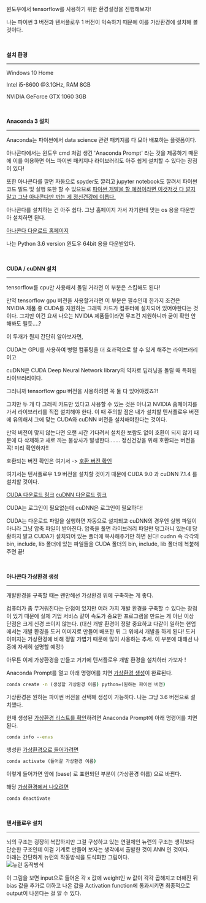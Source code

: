 윈도우에서 tensorflow를 사용하기 위한 환경설정을 진행해보자! 

나는 파이썬 3 버전과 텐서플로우 1 버전이 익숙하기 때문에 이를 가상환경에 설치해 볼 것이다.

​          

**설치 환경**

------------------

Windows 10 Home

Intel i5-8600 @3.1GHz, RAM 8GB

NVIDIA GeForce GTX 1060 3GB

​             

**Anaconda 3 설치**

--------------------------------

Anaconda는 파이썬에서 data science 관련 패키지를 다 모아 배포하는 플랫폼이다.        

아나콘다에서는 윈도우 cmd 처럼 생긴 'Anaconda Prompt' 라는 것을 제공하기 때문에 이를 이용하면 어느 파이썬 패키지나 라이브러리도 아주 쉽게 설치할 수 있다는 장점이 있다!         

또한 아나콘다를 깔면 자동으로 spyder도 깔리고 jupyter notebook도 깔려서 파이썬 코드 빌드 및 실행 또한 할 수 있으므로 <u>파이썬 개발을 할 예정이라면 이것저것 다 깔지말고 그냥 아나콘다만 까는 게 정신건강에 이롭다.</u>       

아나콘다를 설치하는 건 아주 쉽다. 그냥 홈페이지 가서 자기한테 맞는 os 용을 다운받아 설치하면 된다.     

[아나콘다 다운로드 홈페이지](https://www.anaconda.com/products/individual)

나는 Python 3.6 version 윈도우 64bit 용을 다운받았다.                 

​                             

**CUDA / cuDNN 설치**

---------------------------------

tensorflow를 cpu만 사용해서 돌릴 거라면 이 부분은 스킵해도 된다!         

만약 tensorflow gpu 버전을 사용할거라면 이 부분은 필수인데 한가지 조건은 NVIDIA 제품 중 CUDA를 지원하는 그래픽 카드가 컴퓨터에 설치되어 있어야한다는 것이다. 그치만 이건 요새 나오는 NVIDIA 제품들이라면 무조건 지원하니까 굳이 확인 안해봐도 될듯....?                        

이 두개가 뭔지 간단히 알아보자면,               

CUDA는 GPU를 사용하여 병렬 컴퓨팅을 더 효과적으로 할 수 있게 해주는 라이브러리이고            

cuDNN은 CUDA Deep Neural Network library의 약자로 딥러닝을 돌릴 때 특화된 라이브러리이다.          

그러니까 tensorflow gpu 버전을 사용하려면 꼭 둘 다 있어야겠죠?!           

그치만 두 개 다 그래픽 카드만 있다고 사용할 수 있는 것은 아니고 NVIDIA 홈페이지를 가서 라이브러리를 직접 설치해야 한다. 이 때 주의할 점은 내가 설치할 텐서플로우 버전에 유의해서 그에 맞는 CUDA와 cuDNN 버전을 설치해야한다는 것이다.           

만약 버전이 맞지 않는다면 오랜 시간 기다려서 설치한 보람도 없이 호환이 되지 않기 때문에 다 삭제하고 새로 까는 불상사가 발생한다....... 정신건강을 위해 호환되는 버전을 꼭! 미리 확인하자!!          

호환되는 버전 확인은 여기서 -> [호환 버전 확인](https://www.tensorflow.org/install/source_windows#tested_build_configurations)

여기서는 텐서플로우 1.9 버전을 설치할 것이기 때문에 CUDA 9.0 과 cuDNN 7.1.4 를 설치할 것이다.      

[CUDA 다운로드 링크](https://developer.nvidia.com/cuda-toolkit-archive) [cuDNN 다운로드 링크](https://developer.nvidia.com/cudnn)        

CUDA는 로그인이 필요없는데 cuDNN은 로그인이 필요하다!        

CUDA는 다운로드 파일을 실행하면 자동으로 설치되고 cuDNN의 경우엔 실행 파일이 아니라 그냥 압축 파일이 받아진다. 압축을 풀면 라이브러리 파일만 덩그러니 있는데 당황하지 말고 CUDA가 설치되어 있는 폴더에 복사해주기만 하면 된다! cudnn 속 각각의 bin, include, lib 폴더에 있는 파일들을 CUDA 폴더의 bin, include, lib 폴더에 복붙해주면 끝!               

​            

**아나콘다 가상환경 생성**

------------------------------------

개발환경을 구축할 때는 왠만해선 가상환경 위에 구축하는 게 좋다.             

컴퓨터가 좀 무거워진다는 단점이 있지만 여러 가지 개발 환경을 구축할 수 있다는 장점이 있기 때문에 실제 기업 서비스 같이 속도가 중요한 프로그램을 만드는 게 아닌 이상 단점은 크게 신경 쓰이지 않는다. (대신 개발 환경이 정말 중요하고 다같이 일하는 현업에서는 개발 환경을 도커 이미지로 만들어 배포한 뒤 그 위에서 개발을 하게 된다! 도커 이미지는 가상환경에 비해 정말 가볍기 때문에 많이 사용하는 추세. 이 부분에 대해선 나중에 자세히 설명할 예정!)                    

아무튼 이제 가상환경을 만들고 거기에 텐서플로우 개발 환경을 설치하러 가보자 !         

Anaconda Prompt를 열고 아래 명령어를 치면 <u>가상환경 생성</u>이 완료된다.                

```cmd
conda create -n (생성할 가상환경 이름) python=(원하는 파이썬 버전)
```

가상환경은 원하는 파이썬 버전을 선택해 생성이 가능하다. 나는 그냥 3.6 버전으로 설치했다.           

현재 생성된 <u>가상환경 리스트를 확인</u>하려면 Anaconda Prompt에 아래 명령어를 치면 된다.           

```cmd
conda info --envs
```

생성한 <u>가상환경으로 들어가려면</u>

```cmd
conda activate (들어갈 가상환경 이름)
```

이렇게 들어가면 앞에 (base) 로 표현되던 부분이 (가상환경 이름) 으로 바뀐다.             

해당 <u>가상환경에서 나오려면</u> 

```cmd
conda deactivate
```

​                        

**텐서플로우 설치**

------------------------------------









뇌의 구조는 굉장히 복잡하지만 그걸 구성하고 있는 연결체인 뉴런의 구조는 생각보다 단순한 구조인데 이걸 기계로 만들어 보자는 생각에서 출발한 것이 ANN 인 것이다.        
아래는 간단하게 뉴런의 작동방식을 도식화한 그림이다.<br/>
<img src="D:/Github/DeepLearning/Artifical Neural Network/images/1.jpg" title="뉴런 동작방식" alt="뉴런 동작방식"></img><br/>

이 그림을 보면 input으로 들어온 각 x 값에 weight인 w 값이 각각 곱해지고 더해진 뒤 bias 값을 추가로 더하고 나온 값을 Activation function에 통과시키면 최종적으로 output이 나온다는 걸 알 수 있다.    